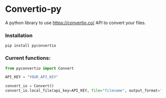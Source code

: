# Convertio-py
A python library to use https://convertio.co/ API to convert your files.

### Installation
```
pip install pyconvertio
```
### Current functions:

```Python
from pyconvertio import Convert

API_KEY = "YOUR_API_KEY"

convert_io = Convert()
convert_io.local_file(api_key=API_KEY, file="filename", output_format="format", verbose=True)
```
